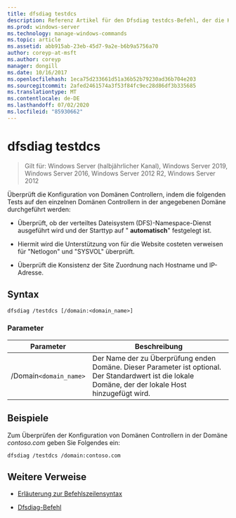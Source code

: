 ```yaml
---
title: dfsdiag testdcs
description: Referenz Artikel für den Dfsdiag testdcs-Befehl, der die Konfiguration von Domänen Controllern in der angegebenen Domäne überprüft.
ms.prod: windows-server
ms.technology: manage-windows-commands
ms.topic: article
ms.assetid: abb915ab-23eb-45d7-9a2e-b6b9a5756a70
author: coreyp-at-msft
ms.author: coreyp
manager: dongill
ms.date: 10/16/2017
ms.openlocfilehash: 1eca75d233661d51a36b52b79230ad36b704e203
ms.sourcegitcommit: 2afed2461574a3f53f84fc9ec28d86df3b335685
ms.translationtype: MT
ms.contentlocale: de-DE
ms.lasthandoff: 07/02/2020
ms.locfileid: "85930662"
---
```

# <a name="dfsdiag-testdcs"></a>dfsdiag testdcs

> Gilt für: Windows Server (halbjährlicher Kanal), Windows Server 2019, Windows Server 2016, Windows Server 2012 R2, Windows Server 2012

Überprüft die Konfiguration von Domänen Controllern, indem die folgenden Tests auf den einzelnen Domänen Controllern in der angegebenen Domäne durchgeführt werden:

- Überprüft, ob der verteiltes Dateisystem (DFS)-Namespace-Dienst ausgeführt wird und der Starttyp auf " **automatisch**" festgelegt ist.

- Hiermit wird die Unterstützung von für die Website costeten verweisen für "Netlogon" und "SYSVOL" überprüft.

- Überprüft die Konsistenz der Site Zuordnung nach Hostname und IP-Adresse.

## <a name="syntax"></a>Syntax

```
dfsdiag /testdcs [/domain:<domain_name>]
```

### <a name="parameters"></a>Parameter

| Parameter | Beschreibung |
| --------- | ----------- |
| /Domain`<domain_name>` | Der Name der zu Überprüfung enden Domäne. Dieser Parameter ist optional. Der Standardwert ist die lokale Domäne, der der lokale Host hinzugefügt wird. |

## <a name="examples"></a>Beispiele

Zum Überprüfen der Konfiguration von Domänen Controllern in der Domäne *contoso.com* geben Sie Folgendes ein:

```
dfsdiag /testdcs /domain:contoso.com
```

## <a name="additional-references"></a>Weitere Verweise

- [Erläuterung zur Befehlszeilensyntax](command-line-syntax-key.md)

- [Dfsdiag-Befehl](dfsdiag.md)
